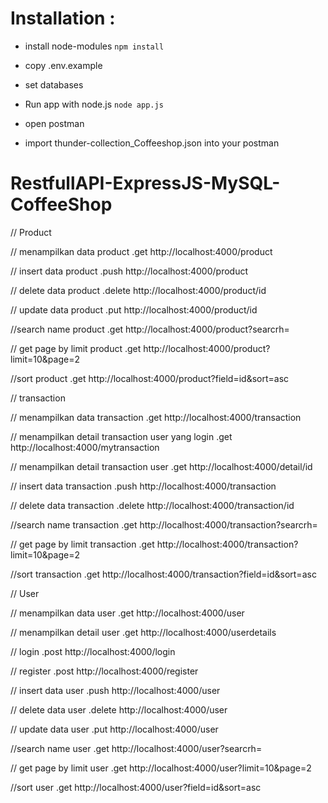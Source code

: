 # Installation :

- install node-modules
`npm install`

- copy .env.example

- set databases

- Run app with node.js
`node app.js`

- open postman

- import thunder-collection_Coffeeshop.json into your postman

# RestfullAPI-ExpressJS-MySQL-CoffeeShop

// Product

// menampilkan data product
.get http://localhost:4000/product

// insert data product
.push http://localhost:4000/product

// delete data product
.delete http://localhost:4000/product/id

// update data product
.put http://localhost:4000/product/id

//search name product
.get http://localhost:4000/product?searcrh=

// get page by limit product
.get http://localhost:4000/product?limit=10&page=2

//sort product
.get http://localhost:4000/product?field=id&sort=asc

// transaction

// menampilkan data transaction
.get http://localhost:4000/transaction

// menampilkan detail transaction user yang login
.get http://localhost:4000/mytransaction

// menampilkan detail transaction user
.get http://localhost:4000/detail/id

// insert data transaction
.push http://localhost:4000/transaction

// delete data transaction
.delete http://localhost:4000/transaction/id

//search name transaction
.get http://localhost:4000/transaction?searcrh=

// get page by limit transaction
.get http://localhost:4000/transaction?limit=10&page=2

//sort transaction
.get http://localhost:4000/transaction?field=id&sort=asc

// User

// menampilkan data user
.get http://localhost:4000/user

// menampilkan detail user
.get http://localhost:4000/userdetails

// login
.post http://localhost:4000/login

// register
.post http://localhost:4000/register

// insert data user
.push http://localhost:4000/user

// delete data user
.delete http://localhost:4000/user

// update data user
.put http://localhost:4000/user

//search name user
.get http://localhost:4000/user?searcrh=

// get page by limit user
.get http://localhost:4000/user?limit=10&page=2

//sort user
.get http://localhost:4000/user?field=id&sort=asc
